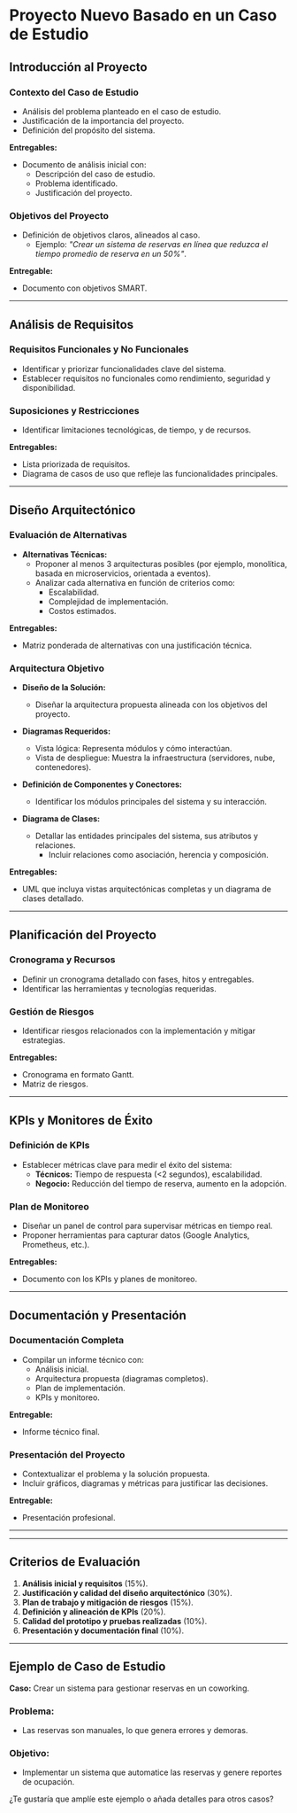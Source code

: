 # Proyecto Nuevo Basado en un Caso de Estudio

## Introducción al Proyecto

### Contexto del Caso de Estudio  
- Análisis del problema planteado en el caso de estudio.
- Justificación de la importancia del proyecto.
- Definición del propósito del sistema.

**Entregables:**
- Documento de análisis inicial con:
  - Descripción del caso de estudio.
  - Problema identificado.
  - Justificación del proyecto.

### Objetivos del Proyecto
- Definición de objetivos claros, alineados al caso.
  - Ejemplo: *"Crear un sistema de reservas en línea que reduzca el tiempo promedio de reserva en un 50%"*.

**Entregable:**
- Documento con objetivos SMART.

---

## Análisis de Requisitos

### Requisitos Funcionales y No Funcionales  
- Identificar y priorizar funcionalidades clave del sistema.
- Establecer requisitos no funcionales como rendimiento, seguridad y disponibilidad.

### Suposiciones y Restricciones
- Identificar limitaciones tecnológicas, de tiempo, y de recursos.

**Entregables:**
- Lista priorizada de requisitos.
- Diagrama de casos de uso que refleje las funcionalidades principales.

---

## Diseño Arquitectónico  

### Evaluación de Alternativas
- **Alternativas Técnicas:**
  - Proponer al menos 3 arquitecturas posibles (por ejemplo, monolítica, basada en microservicios, orientada a eventos).
  - Analizar cada alternativa en función de criterios como:
    - Escalabilidad.
    - Complejidad de implementación.
    - Costos estimados.

**Entregables:**
- Matriz ponderada de alternativas con una justificación técnica.

### Arquitectura Objetivo
- **Diseño de la Solución:**
  - Diseñar la arquitectura propuesta alineada con los objetivos del proyecto.

- **Diagramas Requeridos:**
  - Vista lógica: Representa módulos y cómo interactúan.
  - Vista de despliegue: Muestra la infraestructura (servidores, nube, contenedores).

- **Definición de Componentes y Conectores:**
  - Identificar los módulos principales del sistema y su interacción.

- **Diagrama de Clases:**
  - Detallar las entidades principales del sistema, sus atributos y relaciones.
    - Incluir relaciones como asociación, herencia y composición.

**Entregables:**
- UML que incluya vistas arquitectónicas completas y un diagrama de clases detallado.

---

## Planificación del Proyecto  

### Cronograma y Recursos
- Definir un cronograma detallado con fases, hitos y entregables.
- Identificar las herramientas y tecnologías requeridas.

### Gestión de Riesgos
- Identificar riesgos relacionados con la implementación y mitigar estrategias.

**Entregables:**
- Cronograma en formato Gantt.
- Matriz de riesgos.

---

## KPIs y Monitores de Éxito  

### Definición de KPIs
- Establecer métricas clave para medir el éxito del sistema:
  - **Técnicos:** Tiempo de respuesta (<2 segundos), escalabilidad.
  - **Negocio:** Reducción del tiempo de reserva, aumento en la adopción.

### Plan de Monitoreo
- Diseñar un panel de control para supervisar métricas en tiempo real.
- Proponer herramientas para capturar datos (Google Analytics, Prometheus, etc.).

**Entregables:**
- Documento con los KPIs y planes de monitoreo.

---

## Documentación y Presentación  

### Documentación Completa
- Compilar un informe técnico con:
  - Análisis inicial.
  - Arquitectura propuesta (diagramas completos).
  - Plan de implementación.
  - KPIs y monitoreo.

**Entregable:**
- Informe técnico final.

### Presentación del Proyecto
- Contextualizar el problema y la solución propuesta.
- Incluir gráficos, diagramas y métricas para justificar las decisiones.

**Entregable:**
- Presentación profesional.

---

---

## Criterios de Evaluación
1. **Análisis inicial y requisitos** (15%).
2. **Justificación y calidad del diseño arquitectónico** (30%).
3. **Plan de trabajo y mitigación de riesgos** (15%).
4. **Definición y alineación de KPIs** (20%).
5. **Calidad del prototipo y pruebas realizadas** (10%).
6. **Presentación y documentación final** (10%).

---

## Ejemplo de Caso de Estudio

**Caso:** Crear un sistema para gestionar reservas en un coworking.

### Problema:
- Las reservas son manuales, lo que genera errores y demoras.

### Objetivo:
- Implementar un sistema que automatice las reservas y genere reportes de ocupación.

¿Te gustaría que amplíe este ejemplo o añada detalles para otros casos?
